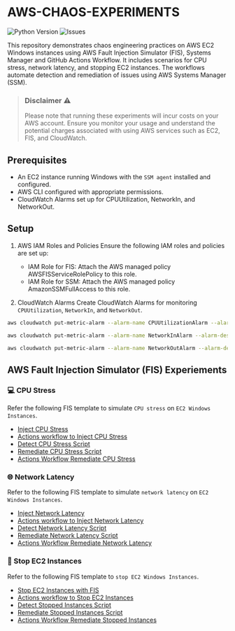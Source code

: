 # AWS-CHAOS-EXPERIMENTS

![Python Version](https://img.shields.io/badge/python-3.9%2B-blue)
![Issues](https://img.shields.io/github/issues/mostlycloudysky/aws-chaos-experiments)

This repository demonstrates chaos engineering practices on AWS EC2 Windows instances using AWS Fault Injection Simulator (FIS), Systems Manager and GitHub Actions Workflow. It includes scenarios for CPU stress, network latency, and stopping EC2 instances. The workflows automate detection and remediation of issues using AWS Systems Manager (SSM).

> ### Disclaimer ⚠️
> Please note that running these experiments will incur costs on your AWS account. Ensure you monitor your usage and understand the potential charges associated with using AWS services such as EC2, FIS, and CloudWatch.


## Prerequisites

- An EC2 instance running Windows with the `SSM agent` installed and configured.
- AWS CLI configured with appropriate permissions.
- CloudWatch Alarms set up for CPUUtilization, NetworkIn, and NetworkOut.

## Setup

1. AWS IAM Roles and Policies
Ensure the following IAM roles and policies are set up:

   - IAM Role for FIS: Attach the AWS managed policy AWSFISServiceRolePolicy to this role.
   - IAM Role for SSM: Attach the AWS managed policy AmazonSSMFullAccess to this role.
  
2. CloudWatch Alarms
Create CloudWatch Alarms for monitoring `CPUUtilization`, `NetworkIn`, and `NetworkOut`.

```sh
aws cloudwatch put-metric-alarm --alarm-name CPUUtilizationAlarm --alarm-description "Alarm when CPU exceeds 80%" --metric-name CPUUtilization --namespace AWS/EC2 --statistic Average --period 60 --threshold 80 --comparison-operator GreaterThanOrEqualToThreshold --dimensions Name=InstanceId,Value=<YourInstanceId> --evaluation-periods 1 --alarm-actions <YourSNSTopicARN>

aws cloudwatch put-metric-alarm --alarm-name NetworkInAlarm --alarm-description "Alarm when NetworkIn is below 1000 bytes for 1 data point within 1 minute" --metric-name NetworkIn --namespace AWS/EC2 --statistic Average --period 60 --threshold 1000 --comparison-operator LessThanThreshold --dimensions Name=InstanceId,Value=<YourInstanceId> --evaluation-periods 1 --alarm-actions <YourSNSTopicARN>

aws cloudwatch put-metric-alarm --alarm-name NetworkOutAlarm --alarm-description "Alarm when NetworkOut is below 1000 bytes for 1 data point within 1 minute" --metric-name NetworkOut --namespace AWS/EC2 --statistic Average --period 60 --threshold 1000 --comparison-operator LessThanThreshold --dimensions Name=InstanceId,Value=<YourInstanceId> --evaluation-periods 1 --alarm-actions <YourSNSTopicARN>

```

## AWS Fault Injection Simulator (FIS) Experiements

### 💻 CPU Stress

Refer the following FIS template to simulate `CPU stress` on `EC2 Windows Instances`.
 - [Inject CPU Stress](https://github.com/mostlycloudysky/aws-chaos-experiments/blob/master/fis-templates/inject-cpu-stress.json)
 - [Actions workflow to Inject CPU Stress](https://github.com/mostlycloudysky/aws-chaos-experiments/blob/master/.github/workflows/inject-cpu-stress.yml)
 - [Detect CPU Stress Script](https://github.com/mostlycloudysky/aws-chaos-experiments/blob/master/scripts/detect_cpu_stress_issues.py)
 - [Remediate CPU Stress Script](https://github.com/mostlycloudysky/aws-chaos-experiments/blob/master/scripts/remediate_cpu_stress_issue.py)
 - [Actions Workflow Remediate CPU Stress](https://github.com/mostlycloudysky/aws-chaos-experiments/blob/master/.github/workflows/remediate-cpu-stress.yml)
 
### 🌐 Network Latency
Refer to the following FIS template to simulate `network latency` on `EC2 Windows Instances`.
 - [Inject Network Latency](https://github.com/mostlycloudysky/aws-chaos-experiments/blob/master/fis-templates/inject-network-latency.json)
 - [Actions workflow to Inject Network Latency](https://github.com/mostlycloudysky/aws-chaos-experiments/blob/master/.github/workflows/inject-network-latency.yml)
 - [Detect Network Latency Script](https://github.com/mostlycloudysky/aws-chaos-experiments/blob/master/scripts/detect_network_latency_issues.py)
 - [Remediate Network Latency Script](https://github.com/mostlycloudysky/aws-chaos-experiments/blob/master/scripts/remediate_network_latency.py)
 - [Actions Workflow Remediate Network Latency](https://github.com/mostlycloudysky/aws-chaos-experiments/blob/master/.github/workflows/remediate-network-latency.yml)


### 🛑 Stop EC2 Instances
Refer to the following FIS template to `stop EC2 Windows Instances`.

 - [Stop EC2 Instances with FIS](https://github.com/mostlycloudysky/aws-chaos-experiments/blob/master/fis-templates/stop-instance-template.json)
 - [Actions workflow to Stop EC2 Instances](https://github.com/mostlycloudysky/aws-chaos-experiments/blob/master/.github/workflows/stop-instances.yml)
 - [Detect Stopped Instances Script](https://github.com/mostlycloudysky/aws-chaos-experiments/blob/master/scripts/detect_issues.py)
 - [Remediate Stopped Instances Script](https://github.com/mostlycloudysky/aws-chaos-experiments/blob/master/scripts/remediate_stopped_instances.py)
 - [Actions Workflow Remediate Stopped Instances](https://github.com/mostlycloudysky/aws-chaos-experiments/blob/master/.github/workflows/remediate-stop-instances.yml)